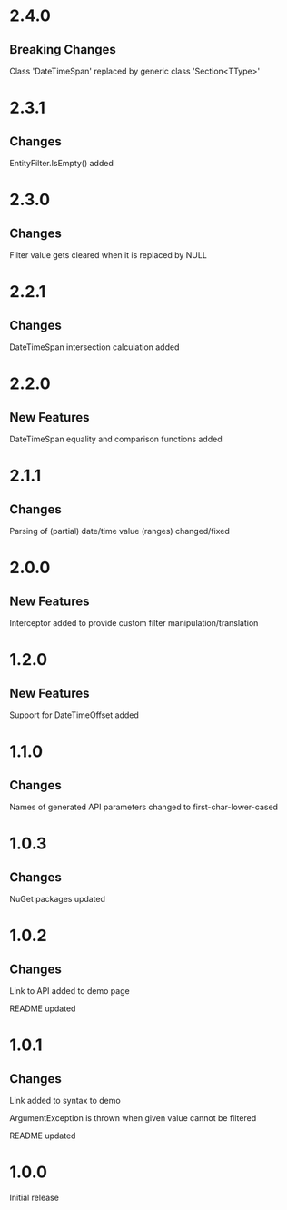# 2.4.0

## Breaking Changes

Class 'DateTimeSpan' replaced by generic class 'Section\<TType\>'

# 2.3.1

## Changes

EntityFilter.IsEmpty() added

# 2.3.0

## Changes

Filter value gets cleared when it is replaced by NULL

# 2.2.1

## Changes

DateTimeSpan intersection calculation added

# 2.2.0

## New Features

DateTimeSpan equality and comparison functions added

# 2.1.1

## Changes

Parsing of (partial) date/time value (ranges) changed/fixed

# 2.0.0

## New Features

Interceptor added to provide custom filter manipulation/translation

# 1.2.0

## New Features

Support for DateTimeOffset added

# 1.1.0

## Changes

Names of generated API parameters changed to first-char-lower-cased

# 1.0.3

## Changes

NuGet packages updated

# 1.0.2

## Changes

Link to API added to demo page

README updated

# 1.0.1

## Changes

Link added to syntax to demo

ArgumentException is thrown when given value cannot be filtered

README updated

# 1.0.0

Initial release